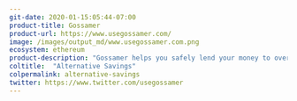 ```yaml
---
git-date: 2020-01-15:05:44-07:00
product-title: Gossamer
product-url: https://www.usegossamer.com/
image: /images/output_md/www.usegossamer.com.png
ecosystem: ethereum
product-description: "Gossamer helps you safely lend your money to over-collateralized borrowers on the Ethereum blockchain."
coltitle:  "Alternative Savings"
colpermalink: alternative-savings
twitter: https://www.twitter.com/usegossamer
---
```

